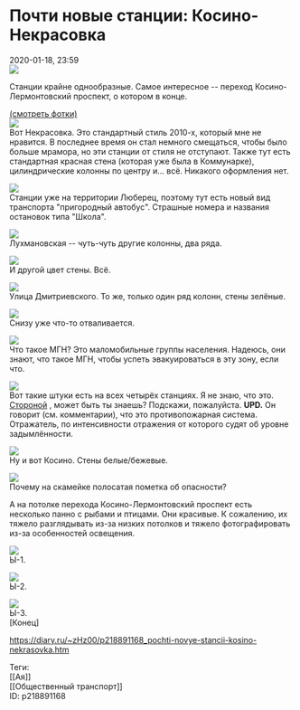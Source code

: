 Почти новые станции: Косино-Некрасовка
=======================================

   
 2020-01-18, 23:59   
    [![](https://i.imgur.com/BjSMUeXl.jpg)](https://i.imgur.com/BjSMUeX.jpg)     
   
 Станции крайне однообразные. Самое интересное -- переход Косино-Лермонтовский проспект, о котором в конце.   
   
  [(смотреть фотки)](https://zHz00.diary.ru/p218891168.htm?index=1#linkmore218891168m1)       
  [![](https://i.imgur.com/rEKSaHrl.jpg)](https://i.imgur.com/rEKSaHr.jpg)    
 Вот Некрасовка. Это стандартный стиль 2010-х, который мне не нравится. В последнее время он стал немного смещаться, чтобы было больше мрамора, но эти станции от стиля не отступают. Также тут есть стандартная красная стена (которая уже была в Коммунарке), цилиндрические колонны по центру и... всё. Никакого оформления нет.   
   
  [![](https://i.imgur.com/mMxVLTUl.jpg)](https://i.imgur.com/mMxVLTU.jpg)    
 Станции уже на территории Люберец, поэтому тут есть новый вид транспорта "пригородный автобус". Страшные номера и названия остановок типа "Школа".   
   
  [![](https://i.imgur.com/tdjulFrl.jpg)](https://i.imgur.com/tdjulFr.jpg)    
 Лухмановская -- чуть-чуть другие колонны, два ряда.   
   
  [![](https://i.imgur.com/wpGIVNLl.jpg)](https://i.imgur.com/wpGIVNL.jpg)    
 И другой цвет стены. Всё.   
   
  [![](https://i.imgur.com/F87tL8ul.jpg)](https://i.imgur.com/F87tL8u.jpg)    
 Улица Дмитриевского. То же, только один ряд колонн, стены зелёные.   
   
  [![](https://i.imgur.com/dFXczY9l.jpg)](https://i.imgur.com/dFXczY9.jpg)    
 Снизу уже что-то отваливается.   
   
  [![](https://i.imgur.com/TehyWuNl.jpg)](https://i.imgur.com/TehyWuN.jpg)    
 Что такое МГН? Это маломобильные группы населения. Надеюсь, они знают, что такое МГН, чтобы успеть эвакуироваться в эту зону, если что.   
   
  [![](https://i.imgur.com/N2z89dFl.jpg)](https://i.imgur.com/N2z89dF.jpg)    
 Вот такие штуки есть на всех четырёх станциях. Я не знаю, что это.  [Стороной](http://1047.diary.ru "Сторона 1")  , может быть ты знаешь? Подскажи, пожалуйста.  **UPD.**  Он говорит (см. комментарии), что это противопожарная система. Отражатель, по интенсивности отражения от которого судят об уровне задымлённости.   
   
  [![](https://i.imgur.com/TuhYVZll.jpg)](https://i.imgur.com/TuhYVZl.jpg)    
 Ну и вот Косино. Стены белые/бежевые.   
   
  [![](https://i.imgur.com/UakVwQJl.jpg)](https://i.imgur.com/UakVwQJ.jpg)    
 Почему на скамейке полосатая пометка об опасности?   
   
 А на потолке перехода Косино-Лермонтовский проспект есть несколько панно с рыбами и птицами. Они красивые. К сожалению, их тяжело разглядывать из-за низких потолков и тяжело фотографировать из-за особенностей освещения.   
   
  [![](https://i.imgur.com/LZwFqcll.jpg)](https://i.imgur.com/LZwFqcl.jpg)    
 Ы-1.   
   
  [![](https://i.imgur.com/5Wn29h5l.jpg)](https://i.imgur.com/5Wn29h5.jpg)    
 Ы-2.   
   
  [![](https://i.imgur.com/RH1wGgDl.jpg)](https://i.imgur.com/RH1wGgD.jpg)    
 Ы-3.   
  [Конец]     
    
 <https://diary.ru/~zHz00/p218891168_pochti-novye-stancii-kosino-nekrasovka.htm>   
   
 Теги:   
 [[Ая]]   
 [[Общественный транспорт]]   
 ID: p218891168